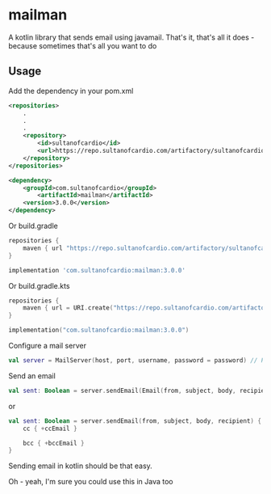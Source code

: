 # mailman

A kotlin library that sends email using javamail. That's it, that's all it does - because sometimes that's
all you want to do

## Usage

Add the dependency in your pom.xml

```xml
<repositories>
    .
    .
    .
    <repository>
        <id>sultanofcardio</id>
        <url>https://repo.sultanofcardio.com/artifactory/sultanofcardio</url>
    </repository>
</repositories>

<dependency>
    <groupId>com.sultanofcardio</groupId>
        <artifactId>mailman</artifactId>
    <version>3.0.0</version>
</dependency>
```

Or build.gradle

```groovy
repositories {
    maven { url "https://repo.sultanofcardio.com/artifactory/sultanofcardio" }
}

implementation 'com.sultanofcardio:mailman:3.0.0'
``` 

Or build.gradle.kts

```kotlin
repositories {
    maven { url = URI.create("https://repo.sultanofcardio.com/artifactory/sultanofcardio") }
}

implementation("com.sultanofcardio:mailman:3.0.0")
``` 

Configure a mail server
```kotlin
val server = MailServer(host, port, username, password = password) // Password is optional
```

Send an email
```kotlin
val sent: Boolean = server.sendEmail(Email(from, subject, body, recipient1, recipient2))
```

or

```kotlin
val sent: Boolean = server.sendEmail(from, subject, body, recipient) {
    cc { +ccEmail }

    bcc { +bccEmail }
}
```

Sending email in kotlin should be that easy.

Oh - yeah, I'm sure you could use this in Java too
